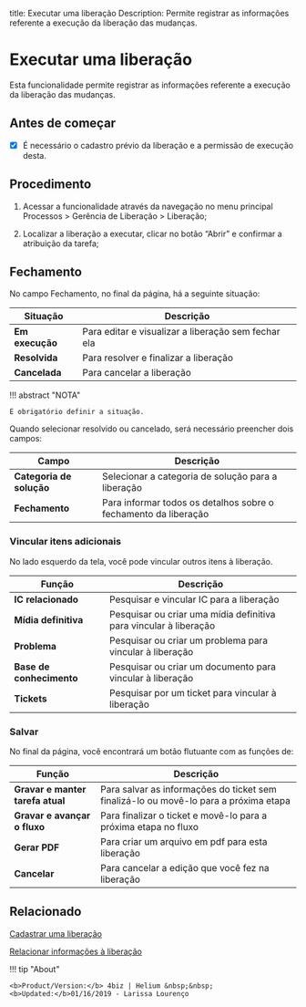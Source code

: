 title: Executar uma liberação
Description: Permite registrar as informações referente a execução da liberação das mudanças. 
# Executar uma liberação

Esta funcionalidade permite registrar as informações referente a execução da liberação das mudanças.

## Antes de começar

- [x] É necessário o cadastro prévio da liberação e a permissão de execução desta.

## Procedimento

1.  Acessar a funcionalidade através da navegação no menu principal Processos \>
    Gerência de Liberação \> Liberação;

2.  Localizar a liberação a executar, clicar no botão “Abrir” e
    confirmar a atribuição da tarefa;

## Fechamento

No campo Fechamento, no final da página, há a seguinte situação:

|Situação|Descrição|
|------|-----------|
|**Em execução**|Para editar e visualizar a liberação sem fechar ela|
|**Resolvida**|Para resolver e finalizar a liberação|
|**Cancelada**|Para cancelar a liberação|

!!! abstract "NOTA"

    É obrigatório definir a situação.

Quando selecionar resolvido ou cancelado, será necessário preencher dois campos:

|Campo|Descrição|
|-----|---------|
|**Categoria de solução**|Selecionar a categoria de solução para a liberação|
|**Fechamento**|Para informar todos os detalhos sobre o fechamento da liberação|

### Vincular itens adicionais

No lado esquerdo da tela, você pode vincular outros itens à liberação.

|Função|Descrição|
|------|---------|
|**IC relacionado**|Pesquisar e vincular IC para a liberação|
|**Mídia definitiva**|Pesquisar ou criar uma mídia definitiva para vincular à liberação|
|**Problema**|Pesquisar ou criar um problema para vincular à liberação|
|**Base de conhecimento**|Pesquisar ou criar um documento para vincular à liberação|
|**Tickets**|Pesquisar por um ticket para vincular à liberação|
    
### Salvar

No final da página, você encontrará um botão flutuante com as funções de:

|Função|Descrição|
|--------|-----------|
|**Gravar e manter tarefa atual**|Para salvar as informações do ticket sem finalizá-lo ou movê-lo para a próxima etapa|
|**Gravar e avançar o fluxo**|Para finalizar o ticket e movê-lo para a próxima etapa no fluxo|
|**Gerar PDF**|Para criar um arquivo em pdf para esta liberação|
|**Cancelar**|Para cancelar a edição que você fez na liberação|

Relacionado
---------------

[Cadastrar uma liberação](/pt-br/4biz-helium/processes/release/use/register-release-request.html)

[Relacionar informações à liberação](/pt-br/4biz-helium/processes/release/use/relate-information-to-release.html)

<!-- <i class='fa fa-youtube-play  fa-2x' style='color:#97ce17;vertical-align: middle;'> </i> [Video Library](https://www.youtube.com/playlist?list=PLB5qK2uzf2RPc9F3kW8T8Mw2rtMylBEWC)'
-->
!!! tip "About"

    <b>Product/Version:</b> 4biz | Helium &nbsp;&nbsp;
    <b>Updated:</b>01/16/2019 - Larissa Lourenço
